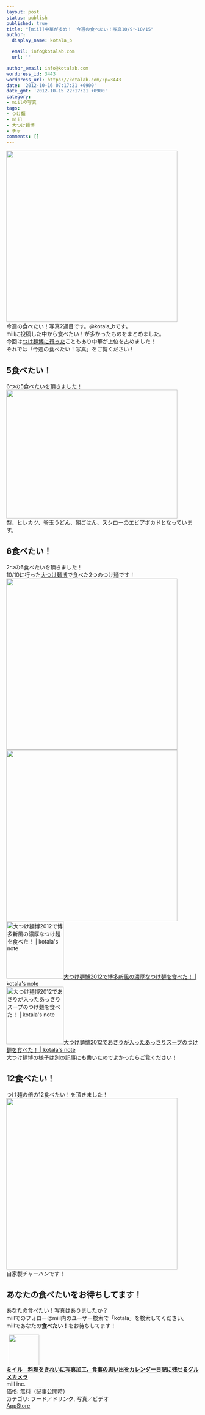 ```yaml
---
layout: post
status: publish
published: true
title: "[miil]中華が多め！　今週の食べたい！写真10/9〜10/15"
author:
  display_name: kotala_b

  email: info@kotalab.com
  url: ''

author_email: info@kotalab.com
wordpress_id: 3443
wordpress_url: https://kotalab.com/?p=3443
date: '2012-10-16 07:17:21 +0900'
date_gmt: '2012-10-15 22:17:21 +0900'
category:
- miilの写真
tags:
- つけ麺
- miil
- 大つけ麺博
- チャ
comments: []
---
```

<p><a href="https://kotalab.com/wp-content/uploads/miil_121016.jpg" target="_blank"><img src="https://kotalab.com/wp-content/uploads/miil_121016.jpg" alt="" title="miil_121016" width="448" height="448" class="alignnone size-full wp-image-3455" /></a><br />
今週の食べたい！写真2週目です。@kotala_bです。<br />
miilに投稿した中から食べたい！が多かったものをまとめました。<br />
今回は<a href="https://kotalab.com/daitukemenhaku" title="浜松町で開催されている大つけ麺博日本一決定戦に行ってきた！" target="_blank">つけ麺博に行った</a>こともあり中華が上位を占めました！<br />
それでは「今週の食べたい！写真」をご覧ください！<br />
<!--more--></p>
<h2>5食べたい！</h2>
<p>6つの5食べたいを頂きました！<br />
<a href="https://kotalab.com/wp-content/uploads/miil_121016_04.jpg" target="_blank"><img src="https://kotalab.com/wp-content/uploads/miil_121016_04.jpg" alt="" title="miil_121016_04" width="448" height="336" class="alignnone size-full wp-image-3447" /></a><br />
梨、ヒレカツ、釜玉うどん、朝ごはん、スシローのエビアボカドとなっています。</p>
<h2>6食べたい！</h2>
<p>2つの6食べたいを頂きました！<br />
10/10に行った<a href="https://kotalab.com/daitukemenhaku" title="浜松町で開催されている大つけ麺博日本一決定戦に行ってきた！" target="_blank">大つけ麺博</a>で食べた2つのつけ麺です！<br />
<a href="https://kotalab.com/wp-content/uploads/miil_121016_02.jpg" target="_blank"><img src="https://kotalab.com/wp-content/uploads/miil_121016_02.jpg" alt="" title="miil_121016_02" width="448" height="448" class="alignnone size-full wp-image-3446" /></a><br />
<a href="https://kotalab.com/wp-content/uploads/miil_121016_03.jpg" target="_blank"><img src="https://kotalab.com/wp-content/uploads/miil_121016_03.jpg" alt="" title="miil_121016_03" width="448" height="448" class="alignnone size-full wp-image-3445" /></a><br />
<a href="https://kotalab.com/hakatashinpu" target="_blank"><img  class="alignleft" src="https://kotalab.com/wp-content/uploads/slooProImg_20121011215229.jpg" alt="大つけ麺博2012で博多新風の濃厚なつけ麺を食べた！ | kotala's note" width="150" /></a><a href="https://kotalab.com/hakatashinpu" target="_blank">大つけ麺博2012で博多新風の濃厚なつけ麺を食べた！ | kotala's note</a><br style="clear:both;" /><a href="https://kotalab.com/daitukemenhaku-2012-asari" target="_blank"><img  class="alignleft" src="https://kotalab.com/wp-content/uploads/tomoya_121012.jpg" alt="大つけ麺博2012であさりが入ったあっさりスープのつけ麺を食べた！ | kotala's note" width="150" /></a><a href="https://kotalab.com/daitukemenhaku-2012-asari" target="_blank">大つけ麺博2012であさりが入ったあっさりスープのつけ麺を食べた！ | kotala's note</a><br style="clear:both;" />大つけ麺博の様子は別の記事にも書いたのでよかったらご覧ください！</p>
<h2>12食べたい！</h2>
<p>つけ麺の倍の12食べたい！を頂きました！<br />
<a href="https://kotalab.com/wp-content/uploads/miil_121016_01.jpg" target="_blank"><img src="https://kotalab.com/wp-content/uploads/miil_121016_01.jpg" alt="" title="miil_121016_01" width="448" height="448" class="alignnone size-full wp-image-3444" /></a><br />
自家製チャーハンです！</p>
<h2>あなたの食べたいをお待ちしてます！</h2>
<p>あなたの食べたい！写真はありましたか？<br />
miilでのフォローはmiil内のユーザー検索で「kotala」を検索してください。<br />
miilであなたの<strong>食べたい！</strong>をお待ちしてます！</p>
<div class="applink">
<div class="applinkimg"><a href="https://itunes.apple.com/jp/app/miiru-liao-liwokireini-xie/id472973118?mt=8&uo=4&at=10l4yU" rel="nofollow" target="_blank"><img hspace="6" src="http://a307.phobos.apple.com/us/r30/Purple6/v4/fc/84/ed/fc84edd9-d06e-db16-40a7-7ba9611258a0/mzl.vfibxxzj.jpg" width="80" /></a></div>
<div class="applinktext">
<div class="applinktitle"><strong><a href="https://itunes.apple.com/jp/app/miiru-liao-liwokireini-xie/id472973118?mt=8&uo=4&at=10l4yU" rel="nofollow" target="_blank">ミイル　料理をきれいに写真加工、食事の思い出をカレンダー日記に残せるグルメカメラ</a></strong></div>
<div class="applinkinfo">miil inc.</div>
<div class="applinkinfo">価格: 無料（記事公開時）</div>
<div class="applinkinfo">カテゴリ: フード／ドリンク, 写真／ビデオ</div>
</div>
<div class="clear"></div>
<div class="appstorelink"><a href="https://itunes.apple.com/jp/app/miiru-liao-liwokireini-xie/id472973118?mt=8&uo=4&at=10l4yU" rel="nofollow" target="_blank">AppStore</a></div>
</div>
